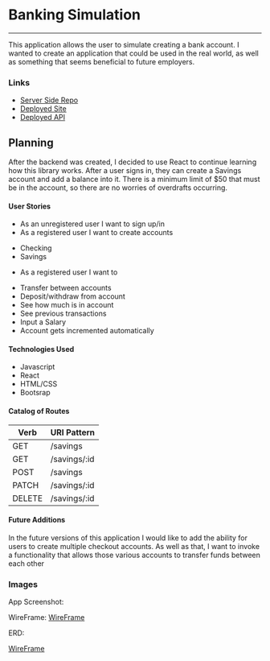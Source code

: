 # Banking Simulation
------

This application allows the user to simulate creating a bank account. I wanted to create an application that could be used in the real world, as well as something that seems beneficial to future employers.

### Links

*   [Server Side Repo](https://github.com/kkorrapaty/bank-sim-server)
*   [Deployed Site](https://kkorrapaty.github.io/bank-sim-client/#/)
*   [Deployed API](https://bank-sim-server.herokuapp.com)

## Planning

After the backend was created, I decided to use React to continue learning how this library works. After a user signs in, they can create a Savings account and add a balance into it. There is a minimum limit of $50 that must be in the account, so there are no worries of overdrafts occurring.

#### User Stories

*   As an unregistered user I want to sign up/in
*   As a registered user I want to create accounts
  - Checking
  - Savings
*   As a registered user I want to
  - Transfer between accounts
  - Deposit/withdraw from account
  - See how much is in account
  - See previous transactions
  - Input a Salary
  - Account gets incremented automatically

#### Technologies Used

*   Javascript
*   React
*   HTML/CSS
*   Bootsrap

#### Catalog of Routes

| Verb | URI Pattern |
|---------|--------|
| GET | /savings |
| GET   | /savings/:id  |
| POST   | /savings |
| PATCH   | /savings/:id  |
| DELETE   | /savings/:id  |


#### Future Additions

In the future versions of this application I would like to add the ability for users to create multiple checkout accounts. As well as that, I want to invoke a functionality that allows those various accounts to transfer funds between each other

### Images
App Screenshot:

WireFrame:
[WireFrame](public/wireFrame.jpg)

ERD:

[WireFrame](https://media.git.generalassemb.ly/user/28548/files/a799e080-d834-11ea-9a0d-e8cb9431de40)
